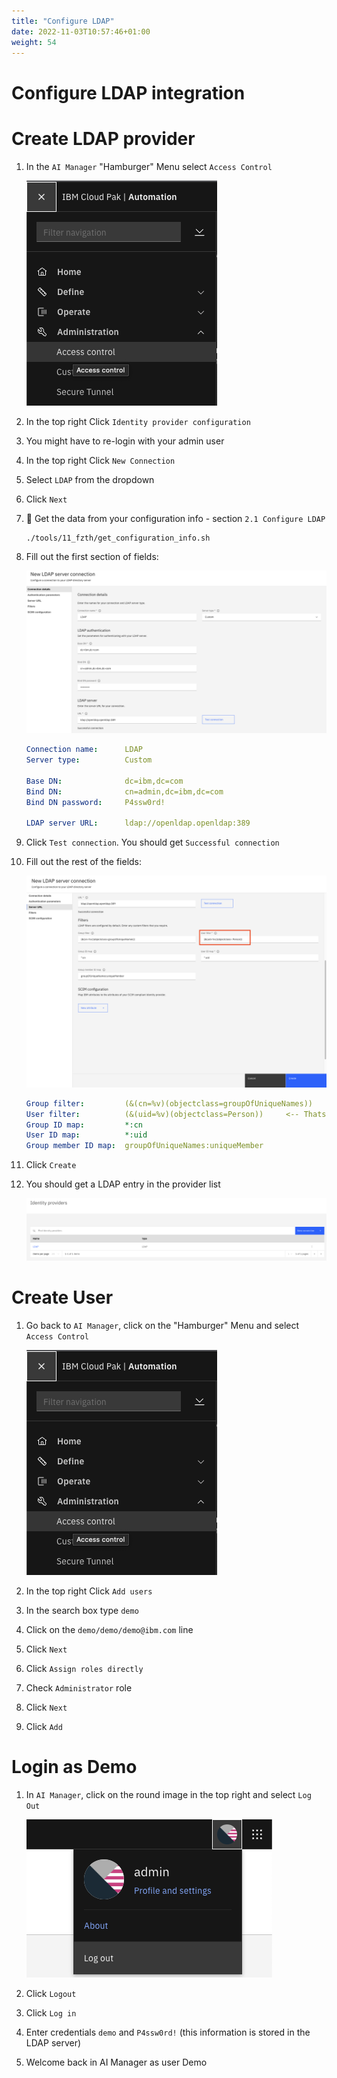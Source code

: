 ```yaml
---
title: "Configure LDAP"
date: 2022-11-03T10:57:46+01:00
weight: 54
---
```


# Configure LDAP integration

# Create LDAP provider


1. In the `AI Manager` "Hamburger" Menu select `Access Control`

	![K8s CNI](/pics/20_config.png)

1. In the top right Click `Identity provider configuration`

1. You might have to re-login with your admin user

1. In the top right Click `New Connection`

1. Select `LDAP` from the dropdown

1. Click `Next`

1. 🔎 Get the data from your configuration info - section  `2.1 Configure LDAP` 

    ```bash
    ./tools/11_fzth/get_configuration_info.sh
    ```


1. Fill out the first section of fields:

	![K8s CNI](/pics/21_config.png)

    ```yaml
    Connection name:      LDAP
    Server type:          Custom

    Base DN:              dc=ibm,dc=com
    Bind DN:              cn=admin,dc=ibm,dc=com
    Bind DN password:     P4ssw0rd! 

    LDAP server URL:      ldap://openldap.openldap:389

    ```

1. Click `Test connection`. You should get `Successful connection`

1. Fill out the rest of the fields:

	![K8s CNI](/pics/22_config.png)

    ```yaml
    Group filter:         (&(cn=%v)(objectclass=groupOfUniqueNames))
    User filter:          (&(uid=%v)(objectclass=Person))     <-- Thats the only value you should have to change
    Group ID map:         *:cn
    User ID map:          *:uid
    Group member ID map:  groupOfUniqueNames:uniqueMember
    ```


1. Click `Create`

1. You should get a LDAP entry in the provider list

	![K8s CNI](/pics/23_config.png)



# Create User

1. Go back to `AI Manager`, click on the "Hamburger" Menu and select `Access Control`

	![K8s CNI](/pics/20_config.png)

1. In the top right Click `Add users`

1. In the search box type `demo`

1. Click on the `demo/demo/demo@ibm.com` line

1. Click `Next` 

1. Click `Assign roles directly`

1. Check `Administrator` role

1. Click `Next` 

1. Click `Add` 


# Login as Demo

1. In `AI Manager`, click on the round image in the top right and select `Log Out`

	![K8s CNI](/pics/24_config.png)

1. Click `Logout` 

1. Click `Log in` 

1. Enter credentials `demo` and `P4ssw0rd!` (this information is stored in the LDAP server)

1. Welcome back in AI Manager as user Demo